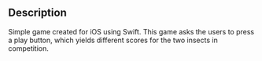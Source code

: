 ## Description
Simple game created for iOS using Swift.
This game asks the users to press a play
button, which yields different scores 
for the two insects in competition.
